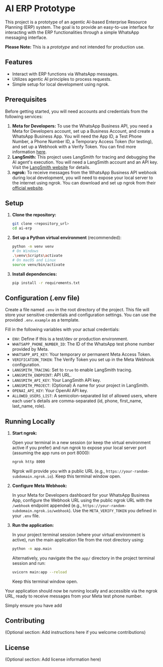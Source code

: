 # AI ERP Prototype

This project is a prototype of an agentic AI-based Enterprise Resource Planning (ERP) system. The goal is to provide an easy-to-use interface for interacting with the ERP functionalities through a simple WhatsApp messaging interface.

**Please Note:** This is a *prototype* and not intended for production use.

## Features

*   Interact with ERP functions via WhatsApp messages.
*   Utilizes agentic AI principles to process requests.
*   Simple setup for local development using ngrok.

## Prerequisites

Before getting started, you will need accounts and credentials from the following services:

1.  **Meta for Developers:** To use the WhatsApp Business API, you need a Meta for Developers account, set up a Business Account, and create a WhatsApp Business App. You will need the App ID, a Test Phone Number, a Phone Number ID, a Temporary Access Token (for testing), and set up a Webhook with a Verify Token. You can find more information [here](https://developers.facebook.com/docs/whatsapp/guides/get-started).
2.  **LangSmith:** This project uses LangSmith for tracing and debugging the AI agent's execution. You will need a LangSmith account and an API key. Visit the [LangSmith website](https://www.langchain.com/langsmith) for details.
3.  **ngrok:** To receive messages from the WhatsApp Business API webhook during local development, you will need to expose your local server to the internet using ngrok. You can download and set up ngrok from their [official website](https://ngrok.com/download).

## Setup

1.  **Clone the repository:**

    ```bash
    git clone <repository_url>
    cd ai-erp
    ```
2.  **Set up a Python virtual environment** (recommended):

    ```bash
    python -m venv venv
    # On Windows
    .\venv\Scripts\activate
    # On macOS and Linux
    source venv/bin/activate
    ```
3.  **Install dependencies:**

    ```bash
    pip install -r requirements.txt
    ```

## Configuration (.env file)

Create a file named `.env` in the root directory of the project. This file will store your sensitive credentials and configuration settings. You can use the provided `.env.example` as a template.

Fill in the following variables with your actual credentials:

*   `ENV`: Define if this is a test/dev or production environment.
*   `WHATSAPP_PHONE_NUMBER_ID`: The ID of the WhatsApp test phone number provided by Meta.
*   `WHATSAPP_API_KEY`: Your temporary or permanent Meta Access Token.
*   `VERIFICATION_TOKEN`: The Verify Token you set up in the Meta Webhook configuration.
*   `LANGSMITH_TRACING`: Set to `true` to enable LangSmith tracing.
*   `LANGSMITH_ENDPOINT`: API URL.
*   `LANGSMITH_API_KEY`: Your LangSmith API key.
*   `LANGSMITH_PROJECT`: (Optional) A name for your project in LangSmith.
*   `OPENAI_API_KEY`: Your OpenAI API key.
*   `ALLOWED_USERS_LIST`: A semicolon-separated list of allowed users, where each user's details are comma-separated (id, phone, first_name, last_name, role).

## Running Locally

1.  **Start ngrok:**

    Open your terminal in a new session (or keep the virtual environment active if you prefer) and run ngrok to expose your local server port (assuming the app runs on port 8000):

    ```bash
    ngrok http 8000
    ```

    Ngrok will provide you with a public URL (e.g., `https://your-random-subdomain.ngrok.io`). Keep this terminal window open.

2.  **Configure Meta Webhook:**

    In your Meta for Developers dashboard for your WhatsApp Business App, configure the Webhook URL using the public ngrok URL with the `/webhook` endpoint appended (e.g., `https://your-random-subdomain.ngrok.io/webhook`). Use the `META_VERIFY_TOKEN` you defined in your `.env` file.

3.  **Run the application:**

    In your project terminal session (where your virtual environment is active), run the main application file from the root directory using:
    ```bash
    python -m app.main
    ```
    
    Alternatively, you navigate the the `app/` directory in the project terminal session and run: 
    ```bash
    uvicorn main:app --reload
    ```
    Keep this terminal window open.

Your application should now be running locally and accessible via the ngrok URL, ready to receive messages from your Meta test phone number.

Simply ensure you have add

## Contributing

(Optional section: Add instructions here if you welcome contributions)

## License

(Optional section: Add license information here)
